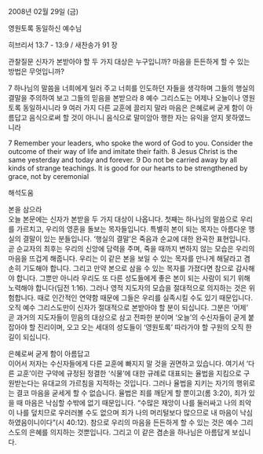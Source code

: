 2008년 02월 29일 (금)

영원토록 동일하신 예수님



히브리서 13:7 - 13:9 / 새찬송가 91 장


관찰질문
신자가 본받아야 할 두 가지 대상은 누구입니까? 
마음을 든든하게 할 수 있는 방법은 무엇입니까? 

7 하나님의 말씀을 너희에게 일러 주고 너희를 인도하던 자들을 생각하며 그들의 행실의 결말을 주의하여 보고 그들의 믿음을 본받으라 8 예수 그리스도는 어제나 오늘이나 영원토록 동일하시니라 9 여러 가지 다른 교훈에 끌리지 말라 마음은 은혜로써 굳게 함이 아름답고 음식으로써 할 것이 아니니 음식으로 말미암아 행한 자는 유익을 얻지 못하였느니라

7 Remember your leaders, who spoke the word of God to you. Consider the outcome of their way of life and imitate their faith. 8 Jesus Christ is the same yesterday and today and forever. 9 Do not be carried away by all kinds of strange teachings. It is good for our hearts to be strengthened by grace, not by ceremonial

해석도움





본을 삼으라  
오늘 본문에는 신자가 본받을 두 가지 대상이 나옵니다. 첫째는 하나님의 말씀으로 우리를 가르치고, 우리의 영혼을 돌보는 목자들입니다. 특별히 본이 되는 목자는 아름다운 행실의 결말이 있는 분들입니다. ‘행실의 결말’은 죽음과 순교에 대한 완곡한 표현입니다. 곧 순교자의 최후는 우리의 신앙에 담력을 주며, 죽을 때까지 변하지 않는 모습은 우리의 마음을 뜨겁게 해줍니다. 우리는 이 같은 본을 보일 수 있는 목자를 만나게 해달라고 겸손히 기도해야 합니다. 그리고 만약 본으로 삼을 수 있는 목자를 가졌다면 참으로 감사해야 합니다. 그뿐만 아니라 우리도 또 다른 성도들에게 좋은 본이 되는 사람이 되기 위해 노력해야 합니다(딤전 1:16). 그러나 영적 지도자의 모습을 절대적으로 의지하는 것은 위험합니다. 때로 인간적인 연약함 때문에 그들은 우리를 실족시킬 수도 있기 때문입니다. 오직 예수 그리스도만이 신자가 절대적으로 본받아야 할 분이 되십니다. 그분은 ‘어제’ 곧 과거의 지도자들이 믿음의 대상으로 삼고 전파한 분이며 ‘오늘’의 수신자들이 굳게 붙잡아야 할 진리이며, 오고 오는 세대의 성도들이 ‘영원토록’ 따라가야 할 구원의 오직 한 길이 되십니다.    

은혜로써 굳게 함이 아름답고  
이어서 저자는 수신자들에게 다른 교훈에 빠지지 말 것을 권면하고 있습니다. 여기서 ‘다른 교훈’이란 구약에 규정된 정결한 ‘식물’에 대한 규례로 대표되는 율법을 지킴으로 구원받는다는 유대교의 가르침을 지적하는 것입니다. 그러나 율법을 지키는 자기의 행위로는 결코 마음을 굳세게 할 수 없습니다. 율법은 죄를 깨닫게 할 뿐이고(롬 3:20), 죄가 있을 때 마음은 낙심할 수밖에 없기 때문입니다. “수많은 재앙이 나를 둘러싸고 나의 죄악이 나를 덮치므로 우러러볼 수도 없으며 죄가 나의 머리털보다 많으므로 내 마음이 낙심하였음이니이다”(시 40:12). 참으로 우리의 마음을 든든하게 할 수 있는 것은 예수 그리스도의 은혜를 의지하는 것뿐입니다. 그리고 이 같은 겸손을 하나님은 아름답게 보십니다.